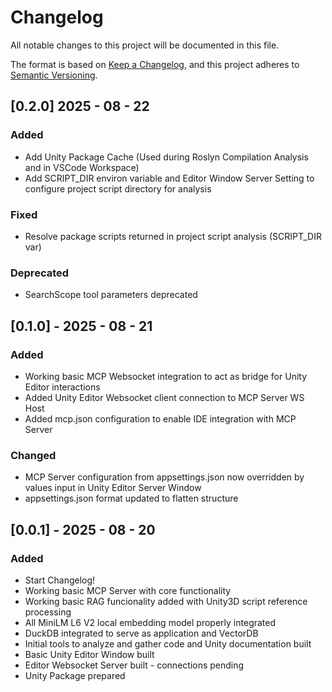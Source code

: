 # Changelog

All notable changes to this project will be documented in this file.

The format is based on [Keep a Changelog](https://keepachangelog.com/en/1.1.0/),
and this project adheres to [Semantic Versioning](https://semver.org/spec/v2.0.0.html).

## [0.2.0] 2025 - 08 - 22
### Added

- Add Unity Package Cache (Used during Roslyn Compilation Analysis and in VSCode Workspace)
- Add SCRIPT_DIR environ variable and Editor Window Server Setting to configure project script directory for analysis

### Fixed

- Resolve package scripts returned in project script analysis (SCRIPT_DIR var)

### Deprecated

- SearchScope tool parameters deprecated

## [0.1.0] - 2025 - 08 - 21
### Added

- Working basic MCP Websocket integration to act as bridge for Unity Editor interactions
- Added Unity Editor Websocket client connection to MCP Server WS Host
- Added mcp.json configuration to enable IDE integration with MCP Server

### Changed

- MCP Server configuration from appsettings.json now overridden by values input in Unity Editor Server Window
- appsettings.json format updated to flatten structure



## [0.0.1] - 2025 - 08 - 20
### Added

- Start Changelog!
- Working basic MCP Server with core functionality
- Working basic RAG funcionality added with Unity3D script reference processing
- All MiniLM L6 V2 local embedding model properly integrated
- DuckDB integrated to serve as application and VectorDB
- Initial tools to analyze and gather code and Unity documentation built
- Basic Unity Editor Window built
- Editor Websocket Server built - connections pending
- Unity Package prepared

